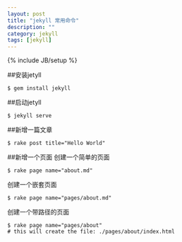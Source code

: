 ```yaml
---
layout: post
title: "jekyll 常用命令"
description: ""
category: jekyll
tags: [jekyll]
---
```

{% include JB/setup %}

##安装jetyll

	$ gem install jekyll

##启动jetyll

	$ jekyll serve

##新增一篇文章

	$ rake post title="Hello World"

##新增一个页面
创建一个简单的页面

	$ rake page name="about.md"

创建一个嵌套页面

	$ rake page name="pages/about.md"

创建一个带路径的页面

	$ rake page name="pages/about"
	# this will create the file: ./pages/about/index.html